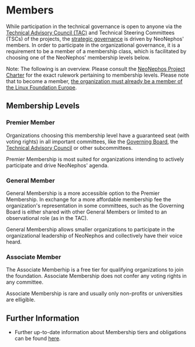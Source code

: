# Members

While participation in the technical governance is open to anyone via the [Technical Advisory Council (TAC)](../technical_advisory_council/technical_advisory_council_introduction.md) and Technical Steering Committees (TSCs) of the projects, the [strategic governance](../governing_board/governing_board_introduction.md) is driven by NeoNephos' members. In order to participate in the organizational governance, it is a requirement to be a member of a membership class, which is facilitated by choosing one of the NeoNephos' membership levels below.

Note: The following is an overview. Please consult the [NeoNephos Project Charter](https://cdn.platform.linuxfoundation.org/agreements/neonephos-foundation.pdf?__hstc=81619592.b399ecdf5f859a9f55ff3dc8bf8218d5.1748238689615.1750928571631.1750956925388.76&__hssc=81619592.1.1750956925388&__hsfp=1765797706) for the exact rulework pertaining to membership levels. Please note that to become a member, [the organization must already be a member of the Linux Foundation Europe](https://cdn.platform.linuxfoundation.org/agreements/neonephos-foundation.pdf?__hstc=81619592.11739e1f4ca03192f4e918409f725053.1748961872693.1755169332458.1755604645613.29&__hssc=81619592.2.1755604645613&__hsfp=1879682750).

## Membership Levels

### Premier Member

Organizations choosing this membership level have a guaranteed seat (with voting rights) in all important committees, like the [Governing Board](../governing_board/governing_board_introduction.md), the [Technical Advisory Council](../technical_advisory_council/technical_advisory_council_introduction.md) or other subcommittees.

Premier Membership is most suited for organizations intending to actively participate and drive NeoNephos' agenda.

### General Member

General Membership is a more accessible option to the Premier Membership. In exchange for a more affordable membership fee the organization's representation in some committees, such as the Governing Board is either shared with other General Members or limited to an observational role (as in the TAC).

General Membership allows smaller organizations to participate in the organizational leadership of NeoNephos and collectively have their voice heard. 

### Associate Member

The Associate Memberhip is a free tier for qualifying organizations to join the foundation. Associate Membership does not confer any voting rights in any committee. 

Associate Membership is rare and usually only non-profits or universities are elligible.

## Further Information

* Further up-to-date information about Membership tiers and obligations can be found [here](https://cdn.platform.linuxfoundation.org/agreements/neonephos-foundation.pdf?__hstc=81619592.b399ecdf5f859a9f55ff3dc8bf8218d5.1748238689615.1750678834648.1750743563130.65&__hssc=81619592.2.1750743563130&__hsfp=1765797706).
